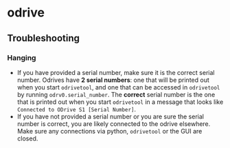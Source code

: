 # odrive

## Troubleshooting
### Hanging
* If you have provided a serial number, make sure it is the correct serial number. Odrives have **2 serial numbers**: one that will be printed out when you start `odrivetool`, and one that can be accessed in `odrivetool` by running `odrv0.serial_number`. The **correct** serial number is the one that is printed out when you start `odrivetool` in a message that looks like `Connected to ODrive S1 [Serial Number]`.
* If you have not provided a serial number or you are sure the serial number is correct, you are likely connected to the odrive elsewhere. Make sure any connections via python, `odrivetool` or the GUI are closed.